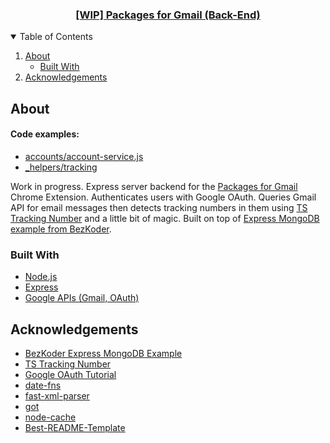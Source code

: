 <p align="center">

  <h3 align="center">
    <a href="https://packagesforgmail.com/">[WIP] Packages for Gmail (Back-End)</a>
  </h3>

</p>

<!-- TABLE OF CONTENTS -->
<details open="open">
  <summary>Table of Contents</summary>
  <ol>
    <li>
      <a href="#about">About</a>
      <ul>
        <li><a href="#built-with">Built With</a></li>
      </ul>
    </li>
    <li><a href="#acknowledgements">Acknowledgements</a></li>
  </ol>
</details>

<!-- ABOUT -->

## About

#### Code examples:
-   [accounts/account-service.js](https://github.com/anatelli10/packages-for-gmail-back-end/blob/main/accounts/account.service.js)
-   [\_helpers/tracking](https://github.com/anatelli10/packages-for-gmail-back-end/tree/main/_helpers/tracking)

Work in progress. Express server backend for the [Packages for Gmail](https://github.com/anatelli10/packages-for-gmail) Chrome Extension. Authenticates users with Google OAuth. Queries Gmail API for email messages then detects tracking numbers in them using [TS Tracking Number](https://github.com/rjbrooksjr/ts-tracking-number) and a little bit of magic. Built on top of [Express MongoDB example from BezKoder](https://github.com/bezkoder/jwt-refresh-token-node-js-mongodb).

### Built With

-   [Node.js](https://nodejs.org/en/)
-   [Express](https://expressjs.com/)
-   [Google APIs (Gmail, OAuth)](https://github.com/googleapis/google-api-nodejs-client)

<!-- ACKNOWLEDGEMENTS -->

## Acknowledgements

-   [BezKoder Express MongoDB Example](https://github.com/bezkoder/jwt-refresh-token-node-js-mongodb)
-   [TS Tracking Number](https://github.com/rjbrooksjr/ts-tracking-number)
-   [Google OAuth Tutorial](https://github.com/tomanagle/google-oauth-tutorial)
-   [date-fns](https://date-fns.org/)
-   [fast-xml-parser](https://github.com/NaturalIntelligence/fast-xml-parser)
-   [got](https://github.com/sindresorhus/got)
-   [node-cache](https://github.com/node-cache/node-cache)
-   [Best-README-Template](https://github.com/othneildrew/Best-README-Template)

